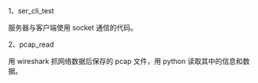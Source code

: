 1、ser_cli_test

服务器与客户端使用 socket 通信的代码。


2、pcap_read

用 wireshark 抓网络数据后保存的 pcap 文件，用 python 读取其中的信息和数据。
